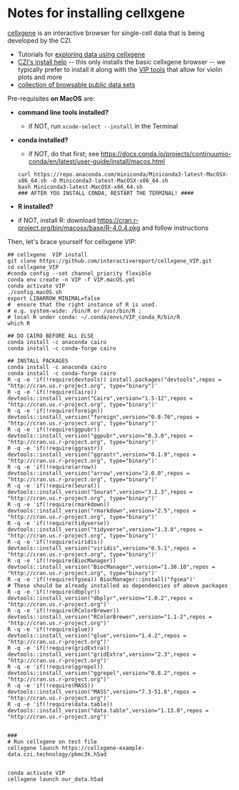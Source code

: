 # Notes for installing cellxgene

[cellxgene](https://github.com/chanzuckerberg/cellxgene-documentation/blob/main/README.md) is an interactive browser for single-cell data that is being developed by the CZI.

* Tutorials for [exploring data using cellxgene](https://github.com/chanzuckerberg/cellxgene-documentation/blob/main/explore-data/explorer-tutorials.md)
* [CZI's install help](https://github.com/chanzuckerberg/cellxgene-documentation/blob/main/desktop/install.md) -- this only installs the basic cellxgene browser -- we typically prefer to install it along with the [VIP tools](https://github.com/interactivereport/cellxgene_VIP) that allow for violin plots and more
* [collection of browsable public data sets](https://cellxgene.cziscience.com/)

Pre-requisites **on MacOS** are:

* **command line tools installed?**
  - if NOT, run `xcode-select --install` in the Terminal
* **conda installed?**
  - if NOT, do that first; see <https://docs.conda.io/projects/continuumio-conda/en/latest/user-guide/install/macos.html>
  
  ```
  curl https://repo.anaconda.com/miniconda/Miniconda3-latest-MacOSX-x86_64.sh -O Miniconda3-latest-MacOSX-x86_64.sh
  bash Miniconda3-latest-MacOSX-x86_64.sh
  ### AFTER YOU INSTALL CONDA, RESTART THE TERMINAL! ####
  ```
  
* **R installed?**
 - if NOT, install R: download <https://cran.r-project.org/bin/macosx/base/R-4.0.4.pkg> and follow instructions  

Then, let's brace yourself for cellxgene VIP:

```
## cellxgene  VIP install
git clone https://github.com/interactivereport/cellxgene_VIP.git
cd cellxgene_VIP
#conda config --set channel_priority flexible
conda env create -n VIP -f VIP.macOS.yml
conda activate VIP
./config.macOS.sh
export LIBARROW_MINIMAL=false
#  ensure that the right instance of R is used.
# e.g. system-wide: /bin/R or /usr/bin/R ;
# local R under conda: ~/.conda/envs/VIP_conda_R/bin/R
which R

## DO CAIRO BEFORE ALL ELSE 
conda install -c anaconda cairo 
conda install -c conda-forge cairo 

## INSTALL PACKAGES
conda install -c anaconda cairo 
conda install -c conda-forge cairo 
R -q -e 'if(!require(devtools)) install.packages("devtools",repos = "http://cran.us.r-project.org", type="binary")'
R -q -e 'if(!require(Cairo)) devtools::install_version("Cairo",version="1.5-12",repos = "http://cran.us.r-project.org", type="binary")'
R -q -e 'if(!require(foreign)) devtools::install_version("foreign",version="0.8-76",repos = "http://cran.us.r-project.org", type="binary")'
R -q -e 'if(!require(ggpubr)) devtools::install_version("ggpubr",version="0.3.0",repos = "http://cran.us.r-project.org", type="binary")'
R -q -e 'if(!require(ggrastr)) devtools::install_version("ggrastr",version="0.1.9",repos = "http://cran.us.r-project.org", type="binary")'
R -q -e 'if(!require(arrow)) devtools::install_version("arrow",version="2.0.0",repos = "http://cran.us.r-project.org", type="binary")'
R -q -e 'if(!require(Seurat)) devtools::install_version("Seurat",version="3.2.3",repos = "http://cran.us.r-project.org", type="binary")'
R -q -e 'if(!require(rmarkdown)) devtools::install_version("rmarkdown",version="2.5",repos = "http://cran.us.r-project.org", type="binary")'
R -q -e 'if(!require(tidyverse)) devtools::install_version("tidyverse",version="1.3.0",repos = "http://cran.us.r-project.org", type="binary")'
R -q -e 'if(!require(viridis)) devtools::install_version("viridis",version="0.5.1",repos = "http://cran.us.r-project.org", type="binary")'
R -q -e 'if(!require(BiocManager)) devtools::install_version("BiocManager",version="1.30.10",repos = "http://cran.us.r-project.org", type="binary")'
R -q -e 'if(!require(fgsea)) BiocManager::install("fgsea")'
# These should be already installed as dependencies of above packages
R -q -e 'if(!require(dbplyr)) devtools::install_version("dbplyr",version="1.0.2",repos = "http://cran.us.r-project.org")'
R -q -e 'if(!require(RColorBrewer)) devtools::install_version("RColorBrewer",version="1.1-2",repos = "http://cran.us.r-project.org")'
R -q -e 'if(!require(glue)) devtools::install_version("glue",version="1.4.2",repos = "http://cran.us.r-project.org")'
R -q -e 'if(!require(gridExtra)) devtools::install_version("gridExtra",version="2.3",repos = "http://cran.us.r-project.org")'
R -q -e 'if(!require(ggrepel)) devtools::install_version("ggrepel",version="0.8.2",repos = "http://cran.us.r-project.org")'
R -q -e 'if(!require(MASS)) devtools::install_version("MASS",version="7.3-51.6",repos = "http://cran.us.r-project.org")'
R -q -e 'if(!require(data.table)) devtools::install_version("data.table",version="1.13.0",repos = "http://cran.us.r-project.org")'


###
# Run cellxgene on test file
cellxgene launch https://cellxgene-example-data.czi.technology/pbmc3k.h5ad


conda activate VIP
cellxgene launch our_data.h5ad
```
